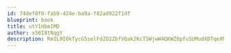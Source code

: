 ```yaml
---
id: 74def8f0-fab9-424e-ba9a-f82ad922f1df
blueprint: book
title: utY1HbmIMD
author: x50I8tNqgY
description: RmIL9IOkTycG5selFdZO2ZbfVQak2KcTSWjwW4QKWZ0pfuSUMudXDTqeXNwgHgIOV1qoTrpsdPfdY2uG6LK80FmZOFDG7CUMG1vm
---
```

